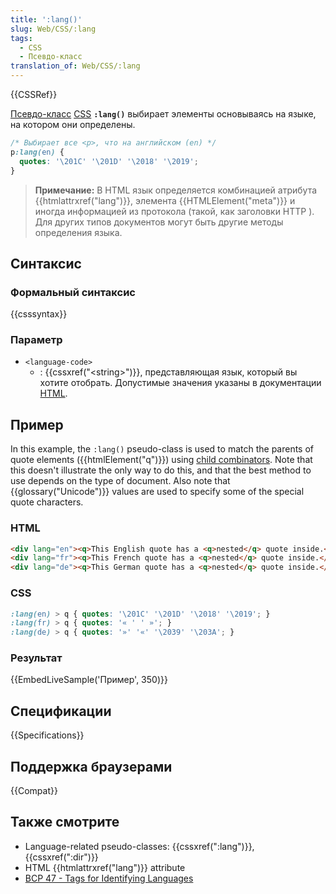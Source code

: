 ```yaml
---
title: ':lang()'
slug: Web/CSS/:lang
tags:
  - CSS
  - Псевдо-класс
translation_of: Web/CSS/:lang
---
```


{{CSSRef}}

[Псевдо-класс](/ru/docs/Web/CSS/Pseudo-classes) [CSS](/ru/docs/Web/CSS) **`:lang()`** выбирает элементы основываясь на языке, на котором они определены.

```css
/* Выбирает все <p>, что на английском (en) */
p:lang(en) {
  quotes: '\201C' '\201D' '\2018' '\2019';
}
```

> **Примечание:** В HTML язык определяется комбинацией атрибута {{htmlattrxref("lang")}}, элемента {{HTMLElement("meta")}} и иногда информацией из протокола (такой, как заголовки HTTP ). Для других типов документов могут быть другие методы определения языка.

## Синтаксис

### Формальный синтаксис

{{csssyntax}}

### Параметр

- `<language-code>`
  - : {{cssxref("&lt;string&gt;")}}, представляющая язык, который вы хотите отобрать. Допустимые значения указаны в документации [HTML](/ru/docs/Web/HTML).

## Пример

In this example, the `:lang()` pseudo-class is used to match the parents of quote elements ({{htmlElement("q")}}) using [child combinators](/ru/docs/Web/CSS/Child_selectors). Note that this doesn't illustrate the only way to do this, and that the best method to use depends on the type of document. Also note that {{glossary("Unicode")}} values are used to specify some of the special quote characters.

### HTML

```html
<div lang="en"><q>This English quote has a <q>nested</q> quote inside.</q></div>
<div lang="fr"><q>This French quote has a <q>nested</q> quote inside.</q></div>
<div lang="de"><q>This German quote has a <q>nested</q> quote inside.</q></div>
```

### CSS

```css
:lang(en) > q { quotes: '\201C' '\201D' '\2018' '\2019'; }
:lang(fr) > q { quotes: '« ' ' »'; }
:lang(de) > q { quotes: '»' '«' '\2039' '\203A'; }
```

### Результат

{{EmbedLiveSample('Пример', 350)}}

## Спецификации

{{Specifications}}

## Поддержка браузерами

{{Compat}}

## Также смотрите

- Language-related pseudo-classes: {{cssxref(":lang")}}, {{cssxref(":dir")}}
- HTML {{htmlattrxref("lang")}} attribute
- [BCP 47 - Tags for Identifying Languages](https://tools.ietf.org/html/bcp47)
